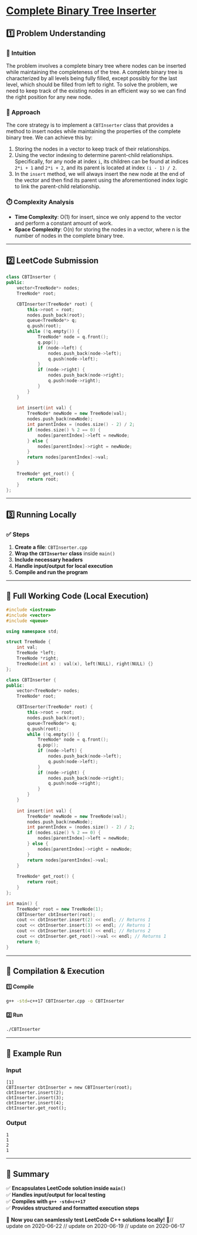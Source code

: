 # **[Complete Binary Tree Inserter](https://leetcode.com/problems/complete-binary-tree-inserter/description/)**  

## **1️⃣ Problem Understanding**  
### **📌 Intuition**  
The problem involves a complete binary tree where nodes can be inserted while maintaining the completeness of the tree. A complete binary tree is characterized by all levels being fully filled, except possibly for the last level, which should be filled from left to right. To solve the problem, we need to keep track of the existing nodes in an efficient way so we can find the right position for any new node.

### **🚀 Approach**  
The core strategy is to implement a `CBTInserter` class that provides a method to insert nodes while maintaining the properties of the complete binary tree. We can achieve this by:
1. Storing the nodes in a vector to keep track of their relationships.
2. Using the vector indexing to determine parent-child relationships. Specifically, for any node at index `i`, its children can be found at indices `2*i + 1` and `2*i + 2`, and its parent is located at index `(i - 1) / 2`.
3. In the `insert` method, we will always insert the new node at the end of the vector and then find its parent using the aforementioned index logic to link the parent-child relationship.

### **⏱️ Complexity Analysis**  
- **Time Complexity**: O(1) for insert, since we only append to the vector and perform a constant amount of work.
- **Space Complexity**: O(n) for storing the nodes in a vector, where n is the number of nodes in the complete binary tree.

---  

## **2️⃣ LeetCode Submission**  
```cpp
class CBTInserter {
public:
    vector<TreeNode*> nodes; 
    TreeNode* root;

    CBTInserter(TreeNode* root) {
        this->root = root;
        nodes.push_back(root);
        queue<TreeNode*> q;
        q.push(root);
        while (!q.empty()) {
            TreeNode* node = q.front();
            q.pop();
            if (node->left) {
                nodes.push_back(node->left);
                q.push(node->left);
            }
            if (node->right) {
                nodes.push_back(node->right);
                q.push(node->right);
            }
        }
    }
    
    int insert(int val) {
        TreeNode* newNode = new TreeNode(val);
        nodes.push_back(newNode);
        int parentIndex = (nodes.size() - 2) / 2;
        if (nodes.size() % 2 == 0) {
            nodes[parentIndex]->left = newNode;
        } else {
            nodes[parentIndex]->right = newNode;
        }
        return nodes[parentIndex]->val;
    }
    
    TreeNode* get_root() {
        return root;
    }
};
```  

---  

## **3️⃣ Running Locally**  
### **✅ Steps**  
1. **Create a file**: `CBTInserter.cpp`  
2. **Wrap the `CBTInserter` class** inside `main()`  
3. **Include necessary headers**  
4. **Handle input/output for local execution**  
5. **Compile and run the program**  

---  

## **📝 Full Working Code (Local Execution)**  
```cpp
#include <iostream>
#include <vector>
#include <queue>

using namespace std;

struct TreeNode {
    int val;
    TreeNode *left;
    TreeNode *right;
    TreeNode(int x) : val(x), left(NULL), right(NULL) {}
};

class CBTInserter {
public:
    vector<TreeNode*> nodes; 
    TreeNode* root;

    CBTInserter(TreeNode* root) {
        this->root = root;
        nodes.push_back(root);
        queue<TreeNode*> q;
        q.push(root);
        while (!q.empty()) {
            TreeNode* node = q.front();
            q.pop();
            if (node->left) {
                nodes.push_back(node->left);
                q.push(node->left);
            }
            if (node->right) {
                nodes.push_back(node->right);
                q.push(node->right);
            }
        }
    }
    
    int insert(int val) {
        TreeNode* newNode = new TreeNode(val);
        nodes.push_back(newNode);
        int parentIndex = (nodes.size() - 2) / 2;
        if (nodes.size() % 2 == 0) {
            nodes[parentIndex]->left = newNode;
        } else {
            nodes[parentIndex]->right = newNode;
        }
        return nodes[parentIndex]->val;
    }
    
    TreeNode* get_root() {
        return root;
    }
};

int main() {
    TreeNode* root = new TreeNode(1);
    CBTInserter cbtInserter(root);
    cout << cbtInserter.insert(2) << endl; // Returns 1
    cout << cbtInserter.insert(3) << endl; // Returns 1
    cout << cbtInserter.insert(4) << endl; // Returns 2
    cout << cbtInserter.get_root()->val << endl; // Returns 1
    return 0;
}
```  

---  

## **🔧 Compilation & Execution**  
#### **1️⃣ Compile**  
```bash
g++ -std=c++17 CBTInserter.cpp -o CBTInserter
```  

#### **2️⃣ Run**  
```bash
./CBTInserter
```  

---  

## **🎯 Example Run**  
### **Input**  
```
[1]
CBTInserter cbtInserter = new CBTInserter(root);
cbtInserter.insert(2);
cbtInserter.insert(3);
cbtInserter.insert(4);
cbtInserter.get_root();
```  
### **Output**  
```
1
1
2
1
```  

---  

## **📌 Summary**  
✅ **Encapsulates LeetCode solution inside `main()`**  
✅ **Handles input/output for local testing**  
✅ **Compiles with `g++ -std=c++17`**  
✅ **Provides structured and formatted execution steps**  

🚀 **Now you can seamlessly test LeetCode C++ solutions locally!** 🚀// update on 2020-06-22
// update on 2020-06-19
// update on 2020-06-17
